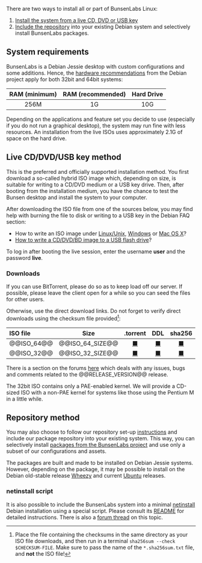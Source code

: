 [HardwareRequirements]: <https://www.debian.org/releases/jessie/amd64/ch03s04.html.en>
[LinuxFAQ]: <https://www.debian.org/CD/faq/#record-unix>
[OSXFAQ]: <https://www.debian.org/CD/faq/#record-mac>
[USBFAQ]: <https://www.debian.org/CD/faq/#write-usb>
[WindowsFAQ]: <https://www.debian.org/CD/faq/#record-windows>

[DDL32]: <@@DDL_URL_32@@>
[DDL32M]: <@@DDL_URL_32M@@>
[DDL64]: <@@DDL_URL_64@@>
[DDL64M]: <@@DDL_URL_64M@@>
[TorrentFile32]: <@@TORRENT_URL_32@@>
[TorrentFile64]: <@@TORRENT_URL_64@@>
[TorrentMagnet32]: <@@TORRENT_MAGNET_LINK_32@@>
[TorrentMagnet64]: <@@TORRENT_MAGNET_LINK_64@@>
[shasums32]: <@@SHA256SUMS_URL_32@@>
[shasums64]: <@@SHA256SUMS_URL_64@@>

There are two ways to install all or part of BunsenLabs Linux:

1. [Install the system from a live CD, DVD or USB key](#live-cddvdusb-key-method)
2. [Include the repository](#repository-method) into your existing Debian system and
   selectively install BunsenLabs packages.

## System requirements

BunsenLabs is a Debian Jessie desktop with custom configurations and
some additions. Hence, the [hardware
recommendations][HardwareRequirements] from the Debian project apply for
both 32bit and 64bit systems:

|RAM (minimum)|RAM (recommended)|Hard Drive |
|:-----------:|:---------------:|:---------:|
| 256M        | 1G              | 10G       |

Depending on the applications and feature set you decide to use
(especially if you do not run a graphical desktop), the system may run
fine with less resources. An installation from the live ISOs uses
approximately 2.1G of space on the hard drive.

## Live CD/DVD/USB key method

This is the preferred and officially supported installation method. You
first download a so-called hybrid ISO image which, depending on size, is
suitable for writing to a CD/DVD medium or a USB key drive. Then, after
booting from the installation medium, you have the chance to test the
Bunsen desktop and install the system to your computer.

After downloading the ISO file from one of the sources below, you may
find help with burning the file to disk or writing to a USB key in the
Debian FAQ section:

* How to write an ISO image under [Linux/Unix][LinuxFAQ],
  [Windows][WindowsFAQ] or [Mac OS X][OSXFAQ]?
* [How to write a CD/DVD/BD image to a USB flash drive][USBFAQ]?

To log in after booting the live session, enter the username **user** and
the password **live**.

### Downloads

If you can use BitTorrent, please do so as to keep load off our server.
If possible, please leave the client open for a while so you can seed the
files for other users.

Otherwise, use the direct download links. Do not forget to verify direct
downloads using the checksum file provided[^2]:

| ISO file          | Size                  | .torrent                   | DDL            | sha256           |
|:------------------|:---------------------:|:--------------------------:|:--------------:|:----------------:|
| \@\@ISO\_64\@\@   | \@\@ISO\_64\_SIZE\@\@ | [■][TorrentFile64]         | [■][DDL64]     | [■][shasums64]   |
| \@\@ISO\_32\@\@   | \@\@ISO\_32\_SIZE\@\@ | [■][TorrentFile32]         | [■][DDL32]     | [■][shasums32]   |

There is a section on the forums
[here](https://forums.bunsenlabs.org/viewforum.php?id=14) which deals
with any issues, bugs and comments related to the
\@\@RELEASE\_VERSION\@\@ release.

The 32bit ISO contains only a PAE-enabled kernel. We will provide a
CD-sized ISO with a non-PAE kernel for systems like those using the
Pentium M in a little while.

[^2]: Place the file containing the checksums in the same directory as
your ISO file downloads, and then run in a terminal `sha256sum --check
$CHECKSUM-FILE`. Make sure to pass the name of the `*.sha256sum.txt`
file, and **not** the ISO file!

## Repository method

You may also choose to follow our repository set-up
[instructions](http://pkg.bunsenlabs.org) and include our package
repository into your existing system. This way, you can selectively
install [packages from the BunsenLabs project](resources.html#core-packages-and-bug-reports) and use
only a subset of our configurations and assets.

The packages are built and made to be installed on Debian Jessie
systems. However, depending on the package, it may be possible to
install on the Debian old-stable release
[Wheezy](https://wiki.debian.org/DebianWheezy) and current
[Ubuntu](http://releases.ubuntu.com/) releases.

### netinstall script

It is also possible to include the BunsenLabs system into a minimal
[netinstall](https://www.debian.org/CD/netinst/) Debian installation
using a special script. Please consult its
[README](https://github.com/BunsenLabs/bunsen-netinstall) for detailed
instructions. There is also a [forum thread](http://crunchbang.org/forums/viewtopic.php?id=39656)
on this topic.
